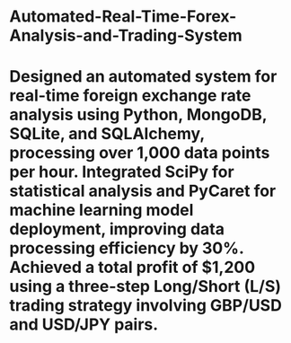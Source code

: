 # Automated-Real-Time-Forex-Analysis-and-Trading-System

# Designed an automated system for real-time foreign exchange rate analysis using Python, MongoDB, SQLite, and SQLAlchemy, processing over 1,000 data points per hour. Integrated SciPy for statistical analysis and PyCaret for machine learning model deployment, improving data processing efficiency by 30%. Achieved a total profit of $1,200 using a three-step Long/Short (L/S) trading strategy involving GBP/USD and USD/JPY pairs.

